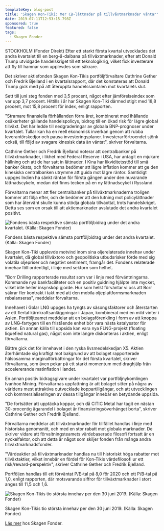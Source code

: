 ```yaml
---
templateKey: blog-post
title: 'Skagen Kon-Tiki: Mer CB-lättnader på tillväxtmarknader väntar'
date: 2019-07-11T12:53:15.798Z
sponsored: true
featured: false
tags:
  - Skagen Fonder
---
```

STOCKHOLM (Fonder Direkt) Efter ett starkt första kvartal utvecklades det andra kvartalet till en berg-å-dalbana på tillväxtmarknader, efter att Donald Trump utvidgade handelskriget till ett teknologikrig, vilket fick investerare att fly till hamnar som upplevdes som säkrare.



Det skriver aktiefonden Skagen Kon-Tikis portföljförvaltare Cathrine Gether och Fredrik Bjelland i en kvartalsrapport, där det konstateras att Donald Trump gick med på att återuppta handelssamtalen mot kvartalets slut.



Sett till juni steg fonden med 3,5 procent, något efter jämförelseindex som var upp 3,7 procent. Hittills i år har Skagen Kon-Tiki därmed stigit med 18,8 procent, mot 15,8 procent för index, enligt rapporten.



"Stramare finansiella förhållanden förra året, kombinerat med ihållande osäkerheter gällande handelspolicys, bidrog till en ökad risk för lägre global tillväxt. Det här ledde till nedgraderingar av globala BNP-prognoser under kvartalet. Tullar kan ha en reell ekonomisk inverkan genom att rubba leverantörskedjor och pausa investeringsplaner. Investerarförtroendet sjönk också, till följd av svagare kinesisk data än väntat", skriver förvaltarna.



Cathrine Gether och Fredrik Bjelland noterar att centralbanker på tillväxtmarknader, i likhet med Federal Reserve i USA, har antagit en mjukare hållning och att de har satt in lättnader. I Kina har likviditetsstöd till små banker ökats, och förvaltarna bedömer att lägre inflation kommer att ge den kinesiska centralbanken utrymme att guida mot lägre räntor. Samtidigt uppges Indien ha sänkt räntan för första gången under den nuvarande lättnadscykeln, medan det finns tecken på en ny lättnadscykel i Ryssland.



Förvaltarna menar att fler centralbanker på tillväxtmarknaderna troligen kommer att följa efter, och de bedömer att den lutning mot policylättnader som har återvänt skulle kunna stödja globala tillväxttal, trots handelskriget. Detta ses som en orsak till att aktiemarknader avslutade det andra kvartalet positivt.

![Fondens bästa respektive sämsta portföljbidrag under det andra kvartalet. (Källa: Skagen Fonder)](/img/skagen11jul3.png)

<span class="image-caption">Fondens bästa respektive sämsta portföljbidrag under det andra kvartalet. (Källa: Skagen Fonder)</span>

Skagen Kon-Tiki upplevde motvind inom sina oljerelaterade innehav under kvartalet, då global tillväxtoro och geopolitiska utbudsrisker förde med sig volatila oljepriser och negativt sentiment, framgår det. Fondens relaterade innehav föll ordentligt, i linje med sektorn som helhet.



"Borr Drilling rapporterade resultat som var i linje med förväntningarna. Kommande nya bankfaciliteter och en positiv guidning hjälpte inte mycket, vilket inte heller insynsköp gjorde. Hur som helst förväntar vi oss att Borr säkrar fler kontrakt i takt med att den mobila oljeplattformsmarknaden rebalanseras", meddelar förvaltarna.



Innehavet i Golar LNG uppges ha tyngts av säsongsfaktorer och återstarten av ett flertal kärnkraftsanläggningar i Japan, kombinerat med en mild vinter i Asien. Portföljteamet meddelar att en bolagsförenkling i form av att knoppa av LNG-fartygen till en fristående enhet bör vara nästa katalysator för aktien. En annan källa till uppsida kan vara nya FLNG-projekt (floating liquefied natural gas), något som inte längre diskonteras i aktien, enligt förvaltarna.



Bättre gick det för innehavet i den ryska livsmedelskedjan X5. Aktien återhämtade sig kraftigt mot bakgrund av att bolaget rapporterade hälsosamma marginalförbättringar för det första kvartalet, skriver förvaltarna, som även pekar på ett starkt momentum med draghjälp från accelererande matinflation i landet.



En annan positiv bidragsgivare under kvartalet var portföljnykomlingen Ivanhoe Mining. Förvaltarnas uppfattning är att bolaget sitter på några av världens mest attraktiva outvecklade koppartillgångar, och att utvecklingen och kommersialiseringen av dessa tillgångar innebär en betydande uppsida.



"De fortsätter att upptäcka koppar, och då CITIC Metal har tagit en nästan 30-procentig ägarandel i bolaget är finansieringsöverhänget borta", skriver Cathrine Gether och Fredrik Bjelland.



Förvaltarna meddelar att tillväxtmarknader för tillfället handlas i linje med historiska genomsnitt, och med en stor rabatt mot globala marknader. De skriver vidare att förvaltningsteamets värdebaserade filosofi fortsatt är en nyckelfaktor, och att detta är något som skiljer fonden från många andra tillväxtmarknadsfonder.



"Värdeaktier på tillväxtmarknader handlas nu till historiskt höga rabatter mot tillväxtaktier, vilket innebär en fördel för Kon-Tikis värdefilosofi ur ett risk/reward-perspektiv", skriver Cathrine Gether och Fredrik Bjelland.



Portföljen handlas till ett förväntat P/E-tal på 8,0 för 2020 och ett P/B-tal på 1,0, enligt rapporten, där motsvarande siffror för tillväxtmarknader i stort anges till 11,5 och 1,6.

![Skagen Kon-Tikis tio största innehav per den 30 juni 2019. (Källa: Skagen Fonder)](/img/skagen11jul4.png)

<span class="image-caption">Skagen Kon-Tikis tio största innehav per den 30 juni 2019. (Källa: Skagen Fonder)</span>

[Läs mer](https://www.skagenfonder.se/) hos Skagen Fonder.
